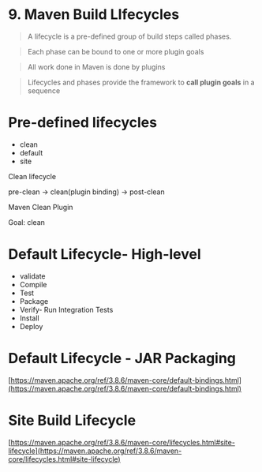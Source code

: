 # 9. Maven Build LIfecycles

> A lifecycle is a pre-defined group of build steps called phases.
> 

> Each phase can be bound to one or more plugin goals
> 

> All work done in Maven is done by plugins
> 

> Lifecycles and phases provide the framework to **call plugin goals** in a sequence
> 

# Pre-defined lifecycles

- clean
- default
- site

Clean lifecycle

pre-clean → clean(plugin binding) → post-clean

Maven Clean Plugin

Goal: clean

# Default Lifecycle- High-level

- validate
- Compile
- Test
- Package
- Verify- Run Integration Tests
- Install
- Deploy

# Default Lifecycle - JAR Packaging

[https://maven.apache.org/ref/3.8.6/maven-core/default-bindings.html](https://maven.apache.org/ref/3.8.6/maven-core/default-bindings.html)

# Site Build Lifecycle

[https://maven.apache.org/ref/3.8.6/maven-core/lifecycles.html#site-lifecycle](https://maven.apache.org/ref/3.8.6/maven-core/lifecycles.html#site-lifecycle)